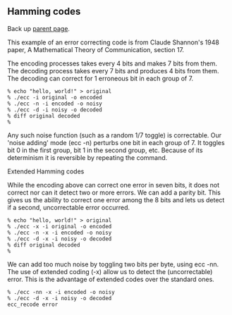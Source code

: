 Hamming codes
-------------

Back up [parent page](https://github.com/troydhanson/info-theory).

This example of an error correcting code is from Claude Shannon's
1948 paper, A Mathematical Theory of Communication, section 17.

The encoding processes takes every 4 bits and makes 7 bits from them.
The decoding process takes every 7 bits and produces 4 bits from them.
The decoding can correct for 1 erroneous bit in each group of 7.

    % echo "hello, world!" > original
    % ./ecc -i original -o encoded
    % ./ecc -n -i encoded -o noisy
    % ./ecc -d -i noisy -o decoded
    % diff original decoded
    %     

Any such noise function (such as a random 1/7 toggle) is correctable.
Our 'noise adding' mode (ecc -n) perturbs one bit in each group of 7.
It toggles bit 0 in the first group, bit 1 in the second group, etc.
Because of its determinism it is reversible by repeating the command.

Extended Hamming codes

While the encoding above can correct one error in seven bits, it does
not correct nor can it detect two or more errors. We can add a parity
bit. This gives us the ability to correct one error among the 8 bits
and lets us detect if a second, uncorrectable error occurred.

    % echo "hello, world!" > original
    % ./ecc -x -i original -o encoded
    % ./ecc -n -x -i encoded -o noisy
    % ./ecc -d -x -i noisy -o decoded
    % diff original decoded
    %

We can add too much noise by toggling two bits per byte, using ecc -nn.
The use of extended coding (-x) allow us to detect the (uncorrectable) 
error. This is the advantage of extended codes over the standard ones.

    % ./ecc -nn -x -i encoded -o noisy
    % ./ecc -d -x -i noisy -o decoded
    ecc_recode error

